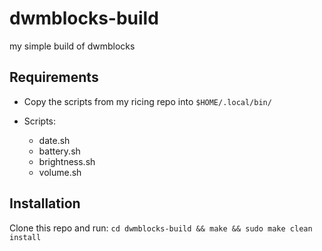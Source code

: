 # dwmblocks-build

my simple build of dwmblocks

## Requirements

* Copy the scripts from my ricing repo into `$HOME/.local/bin/`

* Scripts:
  - date.sh
  - battery.sh
  - brightness.sh
  - volume.sh

## Installation

Clone this repo and run: `cd dwmblocks-build && make && sudo make clean install`
